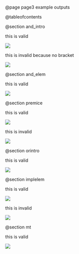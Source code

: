 @page page3 example outputs

@tableofcontents

@section and_intro 

this is valid

![](2022-12-02.png)

this is invalid because no bracket

![](Screenshot_l_2.png)

@section and_elem

this is valid

![](Screenshot_l_3.png)

@section premice

this is valid

![](Screenshot_pre1_l.png)

this is invalid 

![](Screenshot_l_pre2.png)


@section orintro

this is valid

![](Screenshot_orintro.png)

@section implelem

this is valid

![](Screenshot_l_implelem1.png)

this is invalid

![](Screensho_l_implelem2.png)

@section mt

this is valid

![](Screenshot_mt.png)

